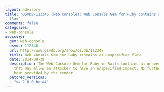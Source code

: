 ```yaml
---
layout: advisory
title: 'OSVDB-112346 (web-console): Web Console Gem for Ruby contains an unspecified
  flaw'
comments: false
categories:
- web-console
advisory:
  gem: web-console
  osvdb: 112346
  url: http://www.osvdb.org/show/osvdb/112346
  title: Web Console Gem for Ruby contains an unspecified flaw
  date: 2014-09-29
  description: The Web Console Gem for Ruby on Rails contains an unspecified flaw
    that may allow an attacker to have an unspecified impact. No further details have
    been provided by the vendor.
  patched_versions:
  - ">= 2.0.0.beta4"
---
```

